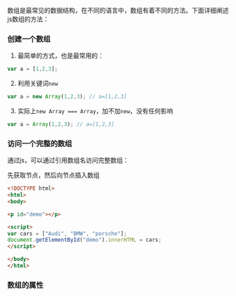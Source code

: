 数组是最常见的数据结构，在不同的语言中，数组有着不同的方法。下面详细阐述js数组的方法：

### 创建一个数组
1. 最简单的方式，也是最常用的：

```javascript
var a = [1,2,3];
```
2. 利用关键词`new`

```javascript
var a = new Array(1,2,3); // a=[1,2,3]
```
3. 实际上`new Array === Array`，加不加`new`，没有任何影响

```javascript
var a = Array(1,2,3); // a=[1,2,3]
```

### 访问一个完整的数组

通过js，可以通过引用数组名访问完整数组：

先获取节点，然后向节点插入数组
```html
<!DOCTYPE html>
<html>
<body>

<p id="demo"></p>

<script>
var cars = ["Audi", "BMW", "porsche"];
document.getElementById("demo").innerHTML = cars;
</script>

</body>
</html>
```

### 数组的属性

